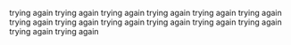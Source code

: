 trying again
trying again
trying again
trying again
trying again
trying again
trying again
trying again
trying again
trying again
trying again
trying again
trying again
trying again
